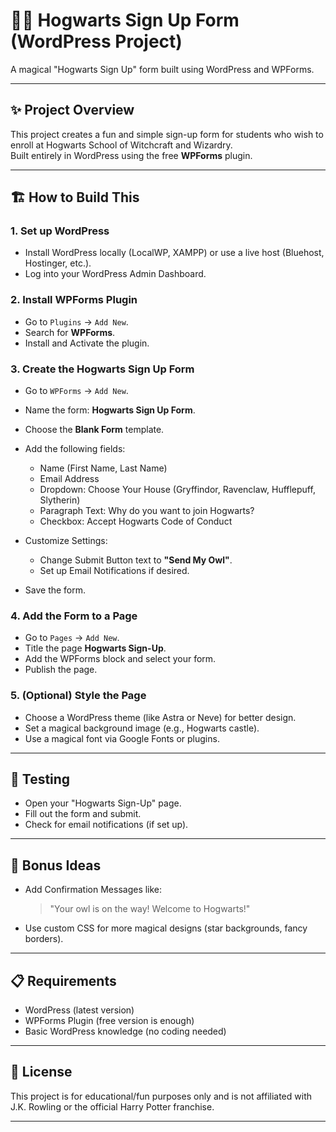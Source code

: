 
# 🧙‍♂️ Hogwarts Sign Up Form (WordPress Project)

A magical "Hogwarts Sign Up" form built using WordPress and WPForms.

---

## ✨ Project Overview

This project creates a fun and simple sign-up form for students who wish to enroll at Hogwarts School of Witchcraft and Wizardry.  
Built entirely in WordPress using the free **WPForms** plugin.

---

## 🏗️ How to Build This

### 1. Set up WordPress

- Install WordPress locally (LocalWP, XAMPP) or use a live host (Bluehost, Hostinger, etc.).
- Log into your WordPress Admin Dashboard.

### 2. Install WPForms Plugin

- Go to `Plugins` → `Add New`.
- Search for **WPForms**.
- Install and Activate the plugin.

### 3. Create the Hogwarts Sign Up Form

- Go to `WPForms` → `Add New`.
- Name the form: **Hogwarts Sign Up Form**.
- Choose the **Blank Form** template.
- Add the following fields:
  - Name (First Name, Last Name)
  - Email Address
  - Dropdown: Choose Your House (Gryffindor, Ravenclaw, Hufflepuff, Slytherin)
  - Paragraph Text: Why do you want to join Hogwarts?
  - Checkbox: Accept Hogwarts Code of Conduct

- Customize Settings:
  - Change Submit Button text to **"Send My Owl"**.
  - Set up Email Notifications if desired.

- Save the form.

### 4. Add the Form to a Page

- Go to `Pages` → `Add New`.
- Title the page **Hogwarts Sign-Up**.
- Add the WPForms block and select your form.
- Publish the page.

### 5. (Optional) Style the Page

- Choose a WordPress theme (like Astra or Neve) for better design.
- Set a magical background image (e.g., Hogwarts castle).
- Use a magical font via Google Fonts or plugins.

---

## 🧪 Testing

- Open your "Hogwarts Sign-Up" page.
- Fill out the form and submit.
- Check for email notifications (if set up).

---

## 🌟 Bonus Ideas

- Add Confirmation Messages like:  
  > "Your owl is on the way! Welcome to Hogwarts!"

- Use custom CSS for more magical designs (star backgrounds, fancy borders).

---

## 📋 Requirements

- WordPress (latest version)
- WPForms Plugin (free version is enough)
- Basic WordPress knowledge (no coding needed)

---

## 📜 License

This project is for educational/fun purposes only and is not affiliated with J.K. Rowling or the official Harry Potter franchise.

---
